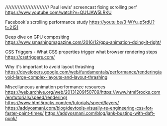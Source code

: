 ////////////////////////////
Paul lewis' screencast fixing scrolling perf
https://www.youtube.com/watch?v=QU1JAW5LRKU

Facebook's scrolling performance study
https://youtu.be/3-WYu_p5rdU?t=2151

Deep dive on GPU compositing
https://www.smashingmagazine.com/2016/12/gpu-animation-doing-it-right/

CSS Triggers - What CSS properties trigger what browser rendering steps
https://csstriggers.com/

Why it's important to avoid layout thrashing
https://developers.google.com/web/fundamentals/performance/rendering/avoid-large-complex-layouts-and-layout-thrashing

Miscellaneous animation performance resources
https://web.archive.org/web/20131209150709/https://www.html5rocks.com/en/tutorials/speed/rendering/
https://www.html5rocks.com/en/tutorials/speed/layers/
https://addyosmani.com/blog/devtools-visually-re-engineering-css-for-faster-paint-times/
https://addyosmani.com/blog/jank-busting-with-daft-punk/